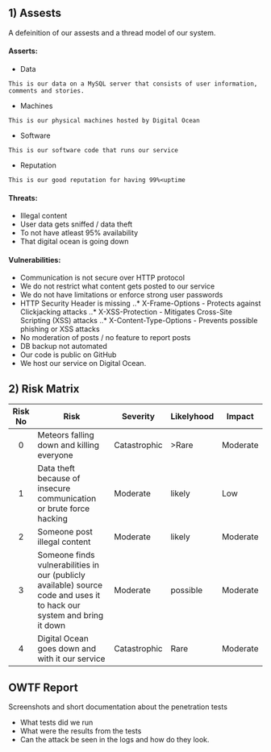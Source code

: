 ## 1) Assests

A defeinition of our assests and a thread model of our system.

#### Asserts:
- Data
```
This is our data on a MySQL server that consists of user information, comments and stories.
```
- Machines
```
This is our physical machines hosted by Digital Ocean
```
- Software
```
This is our software code that runs our service
```
- Reputation
```
This is our good reputation for having 99%<uptime
```

#### Threats:
- Illegal content
- User data gets sniffed / data theft
- To not have atleast 95% availability
- That digital ocean is going down

#### Vulnerabilities:
- Communication is not secure over HTTP protocol
- We do not restrict what content gets posted to our service
- We do not have limitations or enforce strong user passwords
- HTTP Security Header is missing
..* X-Frame-Options - Protects against Clickjacking attacks	
..* X-XSS-Protection - Mitigates Cross-Site Scripting (XSS) attacks	
..* X-Content-Type-Options - Prevents possible phishing or XSS attacks		
- No moderation of posts / no feature to report posts
- DB backup not automated
- Our code is public on GitHub
- We host our service on Digital Ocean.

## 2) Risk Matrix

| Risk No    | Risk                        | Severity | Likelyhood | Impact |
| :--------:| --------------------------- | -------- | ---------- | ----------- |
| 0 | Meteors falling down and killing everyone | Catastrophic | >Rare | Moderate |
| 1 | Data theft because of insecure communication or brute force hacking | Moderate | likely | Low |
| 2 | Someone post illegal content | Moderate | likely | Moderate |
| 3 | Someone finds vulnerabilities in our (publicly available) source code and uses it to hack our system and bring it down | Moderate | possible | Moderate |
| 4 | Digital Ocean goes down and with it our service | Catastrophic | Rare | Moderate |

## OWTF Report
Screenshots and short documentation about the penetration tests
- What tests did we run
- What were the results from the tests
- Can the attack be seen in the logs and how do they look.
